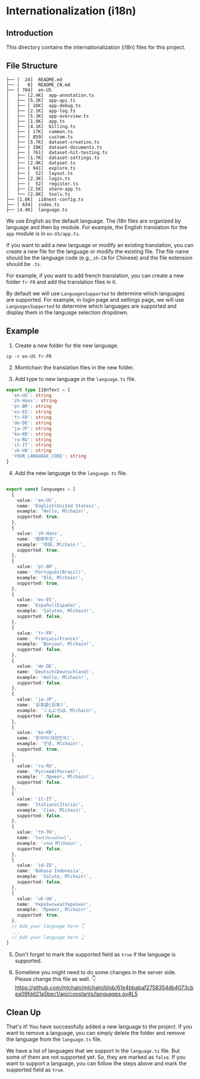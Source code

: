 # Internationalization (i18n)

## Introduction

This directory contains the internationalization (i18n) files for this project.

## File Structure

```
├── [  24]  README.md
├── [   0]  README_CN.md
├── [ 704]  en-US
│   ├── [2.4K]  app-annotation.ts
│   ├── [5.2K]  app-api.ts
│   ├── [ 16K]  app-debug.ts
│   ├── [2.1K]  app-log.ts
│   ├── [5.3K]  app-overview.ts
│   ├── [1.9K]  app.ts
│   ├── [4.1K]  billing.ts
│   ├── [ 17K]  common.ts
│   ├── [ 859]  custom.ts
│   ├── [5.7K]  dataset-creation.ts
│   ├── [ 10K]  dataset-documents.ts
│   ├── [ 761]  dataset-hit-testing.ts
│   ├── [1.7K]  dataset-settings.ts
│   ├── [2.0K]  dataset.ts
│   ├── [ 941]  explore.ts
│   ├── [  52]  layout.ts
│   ├── [2.3K]  login.ts
│   ├── [  52]  register.ts
│   ├── [2.5K]  share-app.ts
│   └── [2.8K]  tools.ts
├── [1.6K]  i18next-config.ts
├── [ 634]  index.ts
├── [4.4K]  language.ts
```

We use English as the default language. The i18n files are organized by language and then by module. For example, the English translation for the `app` module is in `en-US/app.ts`.

If you want to add a new language or modify an existing translation, you can create a new file for the language or modify the existing file. The file name should be the language code (e.g., `zh-CN` for Chinese) and the file extension should be `.ts`.

For example, if you want to add french translation, you can create a new folder `fr-FR` and add the translation files in it.

By default we will use `LanguagesSupported` to determine which languages are supported. For example, in login page and settings page, we will use `LanguagesSupported` to determine which languages are supported and display them in the language selection dropdown.

## Example

1. Create a new folder for the new language.

```
cp -r en-US fr-FR
```

2. Momlchain the translation files in the new folder.

3. Add type to new language in the `language.ts` file.

```typescript
export type I18nText = {
  'en-US': string
  'zh-Hans': string
  'pt-BR': string
  'es-ES': string
  'fr-FR': string
  'de-DE': string
  'ja-JP': string
  'ko-KR': string
  'ru-RU': string
  'it-IT': string
  'uk-UA': string
  'YOUR_LANGUAGE_CODE': string
}
```

4. Add the new language to the `language.ts` file.

```typescript

export const languages = [
  {
    value: 'en-US',
    name: 'English(United States)',
    example: 'Hello, Mlchain!',
    supported: true,
  },
  {
    value: 'zh-Hans',
    name: '简体中文',
    example: '你好，Mlchain！',
    supported: true,
  },
  {
    value: 'pt-BR',
    name: 'Português(Brasil)',
    example: 'Olá, Mlchain!',
    supported: true,
  },
  {
    value: 'es-ES',
    name: 'Español(España)',
    example: 'Saluton, Mlchain!',
    supported: false,
  },
  {
    value: 'fr-FR',
    name: 'Français(France)',
    example: 'Bonjour, Mlchain!',
    supported: false,
  },
  {
    value: 'de-DE',
    name: 'Deutsch(Deutschland)',
    example: 'Hallo, Mlchain!',
    supported: false,
  },
  {
    value: 'ja-JP',
    name: '日本語(日本)',
    example: 'こんにちは、Mlchain!',
    supported: false,
  },
  {
    value: 'ko-KR',
    name: '한국어(대한민국)',
    example: '안녕, Mlchain!',
    supported: true,
  },
  {
    value: 'ru-RU',
    name: 'Русский(Россия)',
    example: ' Привет, Mlchain!',
    supported: false,
  },
  {
    value: 'it-IT',
    name: 'Italiano(Italia)',
    example: 'Ciao, Mlchain!',
    supported: false,
  },
  {
    value: 'th-TH',
    name: 'ไทย(ประเทศไทย)',
    example: 'สวัสดี Mlchain!',
    supported: false,
  },
  {
    value: 'id-ID',
    name: 'Bahasa Indonesia',
    example: 'Saluto, Mlchain!',
    supported: false,
  },
  {
    value: 'uk-UA',
    name: 'Українська(Україна)',
    example: 'Привет, Mlchain!',
    supported: true,
  },
  // Add your language here 👇
  ...
  // Add your language here 👆
]
```

5. Don't forget to mark the supported field as `true` if the language is supported.

6. Sometime you might need to do some changes in the server side. Please change this file as well. 👇
https://github.com/mlchain/mlchain/blob/61e4bbabaf2758354db4073cbea09fdd21a5bec1/api/constants/languages.py#L5



## Clean Up

That's it! You have successfully added a new language to the project. If you want to remove a language, you can simply delete the folder and remove the language from the `language.ts` file.

We have a list of languages that we support in the `language.ts` file. But some of them are not supported yet. So, they are marked as `false`. If you want to support a language, you can follow the steps above and mark the supported field as `true`.
